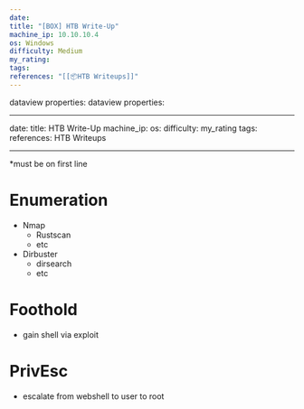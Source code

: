 ```yaml
---
date: 
title: "[BOX] HTB Write-Up"
machine_ip: 10.10.10.4
os: Windows
difficulty: Medium
my_rating: 
tags: 
references: "[[📦HTB Writeups]]"
---
```

dataview properties:
dataview properties:

---
date:
title: HTB Write-Up
machine_ip: 
os: 
difficulty: 
my_rating
tags:
references: HTB Writeups

---


*must be on first line



# Enumeration

- Nmap
	- Rustscan
	- etc
- Dirbuster
	- dirsearch
	- etc


# Foothold
- gain shell via exploit


# PrivEsc
- escalate from webshell to user to root